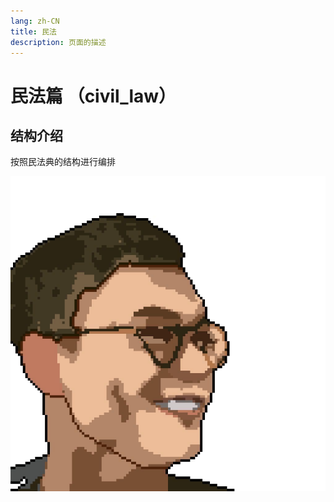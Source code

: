 ```yaml
---
lang: zh-CN
title: 民法
description: 页面的描述
---
```


# 民法篇 （civil_law）

## 结构介绍

按照民法典的结构进行编排

![作者](./images/avatar.jpeg)
